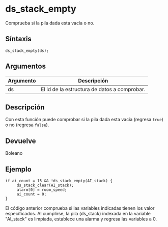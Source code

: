 # ds_stack_empty

Comprueba si la pila dada esta vacía o no.

## Síntaxis

  
```gml  
ds_stack_empty(ds);  
```  

## Argumentos

Argumento|Descripción|  
---|---|  
ds|El id de la estructura de datos a comprobar.|  

## Descripción

Con esta función puede comprobar si la pila dada esta vacía (regresa `true`) o no (regresa `false`).

## Devuelve

Boleano

## Ejemplo

  
```gml  
if ai_count = 15 && !ds_stack_empty(AI_stack) {  
     ds_stack_clear(AI_stack);  
     alarm[0] = room_speed;  
     ai_count = 0;  
}  
```  
El código anterior comprueba si las variables indicadas tienen los valor especificados. Al cumplirse, la pila (ds_stack) indexada en la variable "AI_stack" es limpiada, establece una alarma y regresa las variables a 0.